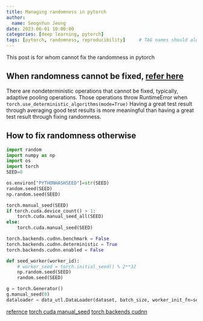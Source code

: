 ```yaml
---
title: Managing randomness in pytorch
author:
  name: SeognYun Jeong
date: 2023-06-01 10:00:00
categories: [deep learning, pytorch]
tags: [pytorch, randomness, reproducibility]     # TAG names should always be lowercase
---
```


This post is for whom cannot fix the randomness in pytorch 

## When randomness cannot be fixed, [refer here](https://pytorch.org/docs/stable/generated/torch.use_deterministic_algorithms.html#torch.use_deterministic_algorithms)

There are nondeterministic operations that cannot be fixed, typically, adaptive pooling operations.
Those operations throw RuntimeError when ```torch.use_deterministic_algorithms(mode=True)```
Having a great test result through averaging good test results is more meaningful than having a great test result through fixing randomness.

## How to fix randomness otherwise
```python
import random
import numpy as np
import os
import torch
SEED=0

os.environ["PYTHONHASHSEED"]=str(SEED)
random.seed(SEED)
np.random.seed(SEED)

torch.manual_seed(SEED)
if torch.cuda.device_count() > 1:
    torch.cuda.manual_seed_all(SEED)
else:
    torch.cuda.manual_seed(SEED)

torch.backends.cudnn.benchmark = False
torch.backends.cudnn.deterministic = True
torch.backends.cudnn.enabled = False

def seed_worker(worker_id):
    # worker_seed = torch.initial_seed() % 2**32
    np.random.seed(SEED)
    random.seed(SEED)

g = torch.Generator()
g.manual_seed(0)
dataloader = data_utl.DataLoader(dataset, batch_size, worker_init_fn=seed_worker, generator=g)
```

[refernce](https://pytorch.org/docs/stable/notes/randomness.html)
[torch cuda manual_seed](https://pytorch.org/docs/stable/generated/torch.cuda.manual_seed.html)
[torch backends cudnn](https://pytorch.org/docs/stable/backends.html#module-torch.backends.cudnn)